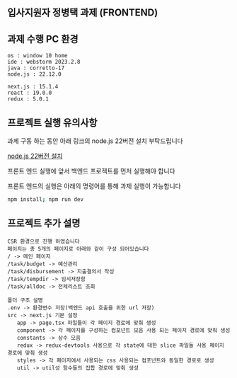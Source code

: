 ## 입사지원자 정병택 과제 (FRONTEND)

## 과제 수행 PC 환경
```
os : window 10 home
ide : webstorm 2023.2.8
java : corretto-17
node.js : 22.12.0

next.js : 15.1.4
react : 19.0.0
redux : 5.0.1
```

## 프로젝트 실행 유의사항
과제 구동 하는 동안 아래 링크의 node.js 22버전 설치 부탁드립니다

[node.js 22버전 설치](https://nodejs.org/ko)

프론트 엔드 실행에 앞서 백엔드 프로젝트를 먼저 실행해야 합니다

프론트 엔드의 실행은 아래의 명령어를 통해 과제 실행이 가능합니다
```bash
npm install; npm run dev
```

## 프로젝트 추가 설명
```
CSR 환경으로 진행 하였습니다
페이지는 총 5개의 페이지로 아래와 같이 구성 되어있습니다
/ -> 메인 페이지 
/task/budget -> 예산관리
/task/disbursement -> 지출결의서 작성
/task/tempdir -> 임시저장함
/task/alldoc -> 전체리스트 조회

폴더 구조 설명
.env -> 환경변수 저장(백엔드 api 호출을 위한 url 저장)
src -> next.js 기본 설정
   app -> page.tsx 파일들이 각 페이지 경로에 맞춰 생성
   component -> 각 페이지를 구성하는 컴포넌트 모음 사용 되는 페이지 경로에 맞춰 생성
   constants -> 상수 모음
   redux -> redux-devtools 사용으로 각 state에 대한 slice 파일들 사용 페이지 경로에 맞춰 생성
   styles -> 각 페이지에서 사용되는 css 사용되는 컴포넌트와 동일한 경로로 생성 
   util -> util성 함수들의 집합 경로에 맞춰 생성
```
